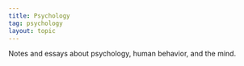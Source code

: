 ```yaml
---
title: Psychology
tag: psychology
layout: topic
---
```


Notes and essays about psychology, human behavior, and the mind. 